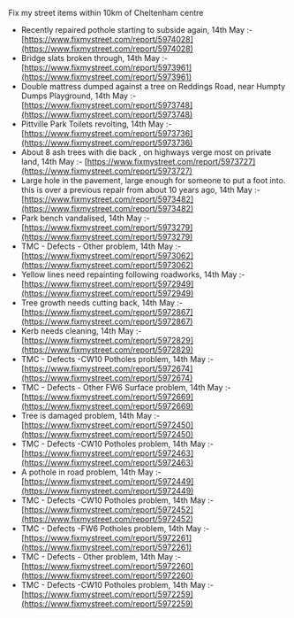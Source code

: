 Fix my street items within 10km of Cheltenham centre

<!-- fix_marker starts -->

- Recently repaired pothole starting to subside again, 14th May :- [https://www.fixmystreet.com/report/5974028](https://www.fixmystreet.com/report/5974028)
- Bridge slats broken through, 14th May :- [https://www.fixmystreet.com/report/5973961](https://www.fixmystreet.com/report/5973961)
- Double mattress dumped against a tree on Reddings Road, near Humpty Dumps Playground, 14th May :- [https://www.fixmystreet.com/report/5973748](https://www.fixmystreet.com/report/5973748)
- Pittville Park Toilets revolting, 14th May :- [https://www.fixmystreet.com/report/5973736](https://www.fixmystreet.com/report/5973736)
- About 8 ash trees with die back , on highways verge most on private land, 14th May :- [https://www.fixmystreet.com/report/5973727](https://www.fixmystreet.com/report/5973727)
- Large hole in the pavement, large enough for someone to put a foot into. this is over a previous repair from about 10 years ago, 14th May :- [https://www.fixmystreet.com/report/5973482](https://www.fixmystreet.com/report/5973482)
- Park bench vandalised, 14th May :- [https://www.fixmystreet.com/report/5973279](https://www.fixmystreet.com/report/5973279)
- TMC - Defects - Other problem, 14th May :- [https://www.fixmystreet.com/report/5973062](https://www.fixmystreet.com/report/5973062)
- Yellow lines need repainting following roadworks, 14th May :- [https://www.fixmystreet.com/report/5972949](https://www.fixmystreet.com/report/5972949)
- Tree growth needs cutting back, 14th May :- [https://www.fixmystreet.com/report/5972867](https://www.fixmystreet.com/report/5972867)
- Kerb needs cleaning, 14th May :- [https://www.fixmystreet.com/report/5972829](https://www.fixmystreet.com/report/5972829)
- TMC - Defects -CW10 Potholes problem, 14th May :- [https://www.fixmystreet.com/report/5972674](https://www.fixmystreet.com/report/5972674)
- TMC - Defects - Other FW6  Surface problem, 14th May :- [https://www.fixmystreet.com/report/5972669](https://www.fixmystreet.com/report/5972669)
- Tree is damaged problem, 14th May :- [https://www.fixmystreet.com/report/5972450](https://www.fixmystreet.com/report/5972450)
- TMC - Defects -CW10 Potholes problem, 14th May :- [https://www.fixmystreet.com/report/5972463](https://www.fixmystreet.com/report/5972463)
- A pothole in road problem, 14th May :- [https://www.fixmystreet.com/report/5972449](https://www.fixmystreet.com/report/5972449)
- TMC - Defects -CW10 Potholes problem, 14th May :- [https://www.fixmystreet.com/report/5972452](https://www.fixmystreet.com/report/5972452)
- TMC - Defects -FW6 Potholes problem, 14th May :- [https://www.fixmystreet.com/report/5972261](https://www.fixmystreet.com/report/5972261)
- TMC - Defects - Other problem, 14th May :- [https://www.fixmystreet.com/report/5972260](https://www.fixmystreet.com/report/5972260)
- TMC - Defects -CW10 Potholes problem, 14th May :- [https://www.fixmystreet.com/report/5972259](https://www.fixmystreet.com/report/5972259)

<!-- fix_marker ends -->